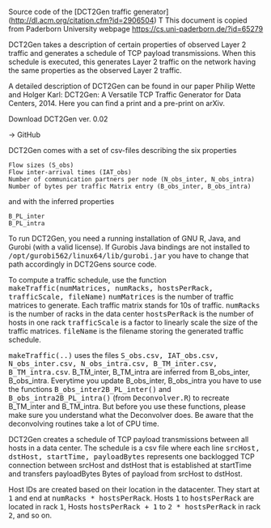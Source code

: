 Source code of the [DCT2Gen traffic generator] (http://dl.acm.org/citation.cfm?id=2906504)
T
This document is copied from Paderborn University webpage 
  https://cs.uni-paderborn.de/?id=65279

DCT2Gen takes a description of certain properties of observed Layer 2 traffic and generates a schedule of TCP payload transmissions. When this schedule is executed, this generates Layer 2 traffic on the network having the same properties as the observed Layer 2 traffic.

A detailed description of DCT2Gen can be found in our paper Philip Wette and Holger Karl: DCT2Gen: A Versatile TCP Traffic Generator for Data Centers, 2014.
Here you can find a print and a pre-print on arXiv.

Download DCT2Gen ver. 0.02

-> GitHub

DCT2Gen comes with a set of csv-files describing the six properties

    Flow sizes (S_obs)
    Flow inter-arrival times (IAT_obs)
    Number of communication partners per node (N_obs_inter, N_obs_intra)
    Number of bytes per traffic Matrix entry (B_obs_inter, B_obs_intra)

and with the inferred properties

    B_PL_inter
    B_PL_intra

To run DCT2Gen, you need a running installation of GNU R, Java, and Gurobi (with a valid license).
If Gurobis Java bindings are not installed to <tt>/opt/gurobi562/linux64/lib/gurobi.jar</tt> you have to change that path accordingly in DCT2Gens source code.

To compute a traffic schedule, use the function <tt>makeTraffic(numMatrices, numRacks, hostsPerRack, trafficScale, fileName)</tt>
<tt>numMatrices</tt> is the number of traffic matrices to generate. Each traffic matrix stands for 10s of traffic.
<tt>numRacks</tt> is the number of racks in the data center
<tt>hostsPerRack</tt> is the number of hosts in one rack
<tt>trafficScale</tt> is a factor to linearly scale the size of the traffic matrices.
<tt>fileName</tt> is the filename storing the generated traffic schedule.

<tt>makeTraffic(..)</tt> uses the files <tt>S_obs.csv, IAT_obs.csv, N_obs_inter.csv, N_obs_intra.csv, B_TM_inter.csv, B_TM_intra.csv</tt>.
B_TM_inter, B_TM_intra are inferred from B_obs_inter, B_obs_intra. Everytime you update B_obs_inter, B_obs_intra you have to use the functions <tt>B_obs_inter2B_PL_inter()</tt> and <tt>B_obs_intra2B_PL_intra()</tt> (from <tt>Deconvolver.R</tt>) to recreate B_TM_inter and B_TM_intra.
But before you use these functions, please make sure you understand what the Deconvolver does. Be aware that the deconvolving routines take a lot of CPU time.

DCT2Gen creates a schedule of TCP payload transmissions between all hosts in a data center.
The schedule is a csv file where each line <tt>srcHost, dstHost, startTime, payloadBytes</tt> represents one backlogged TCP connection between srcHost and dstHost that is established at startTime and transfers payloadBytes Bytes of payload from srcHost to dstHost.

Host IDs are created based on their location in the datacenter. They start at <tt>1</tt> and end at <tt>numRacks * hostsPerRack</tt>. Hosts <tt>1</tt> to <tt>hostsPerRack</tt> are located in rack <tt>1</tt>, Hosts <tt>hostsPerRack + 1</tt> to <tt>2 * hostsPerRack</tt> in rack <tt>2</tt>, and so on.
